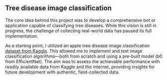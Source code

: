 Tree disease image classification
--

The core idea behind this project was to develop a comprehensive bot or application capable of classifying tree diseases. While this vision is still in progress, the challenge of collecting real-world data has paused its full implementation.

As a starting point, I utilized an apple tree disease image classification [dataset from Kaggle](https://www.kaggle.com/datasets/nirmalsankalana/apple-tree-leaf-disease-dataset). This allowed me to implement and test image classification algorithms—both from scratch and using a pre-built model (b0 from EfficientNet). The aim was to assess the achievable performance with readily available data from Kaggle and the internet, providing insights for future development with authentic, field-collected data.
